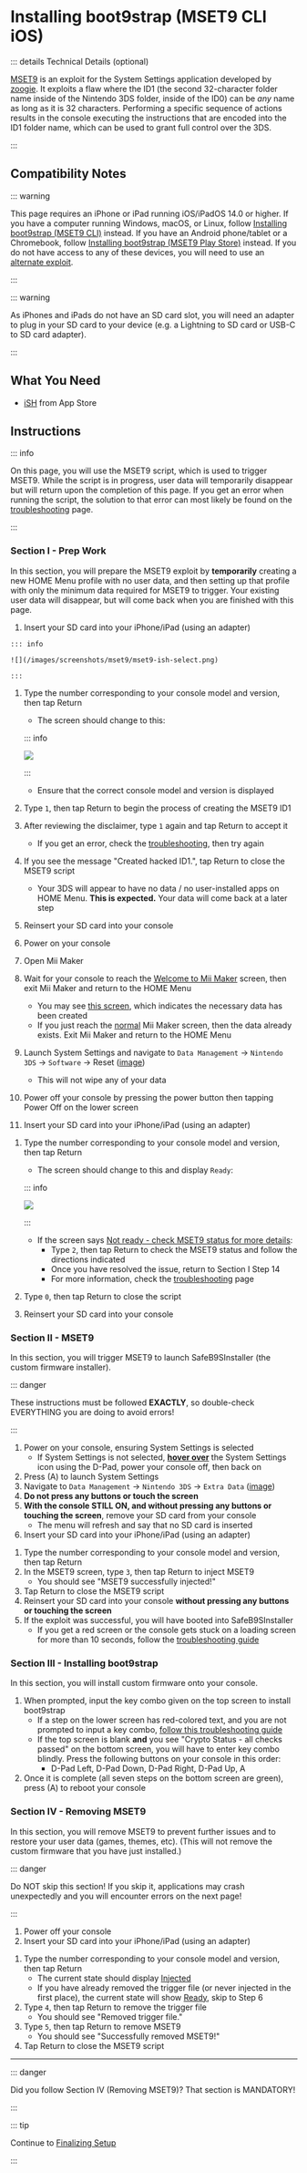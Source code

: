 # Installing boot9strap (MSET9 CLI iOS)

::: details Technical Details (optional)

[MSET9](https://github.com/zoogie/MSET9) is an exploit for the System Settings application developed by [zoogie](https://github.com/zoogie). It exploits a flaw where the ID1 (the second 32-character folder name inside of the Nintendo 3DS folder, inside of the ID0) can be *any* name as long as it is 32 characters. Performing a specific sequence of actions results in the console executing the instructions that are encoded into the ID1 folder name, which can be used to grant full control over the 3DS.

:::

## Compatibility Notes

::: warning

This page requires an iPhone or iPad running iOS/iPadOS 14.0 or higher. If you have a computer running Windows, macOS, or Linux, follow [Installing boot9strap (MSET9 CLI)](installing-boot9strap-(mset9-cli)) instead. If you have an Android phone/tablet or a Chromebook, follow [Installing boot9strap (MSET9 Play Store)](installing-boot9strap-(mset9-play-store)) instead. If you do not have access to any of these devices, you will need to use an [alternate exploit](https://wiki.hacks.guide/wiki/3DS:Alternate_Exploits).

:::

::: warning

As iPhones and iPads do not have an SD card slot, you will need an adapter to plug in your SD card to your device (e.g. a Lightning to SD card or USB-C to SD card adapter).

::: 

## What You Need

* [iSH](https://apps.apple.com/us/app/ish-shell/id1436902243) from App Store

## Instructions

::: info

On this page, you will use the MSET9 script, which is used to trigger MSET9. While the script is in progress, user data will temporarily disappear but will return upon the completion of this page. If you get an error when running the script, the solution to that error can most likely be found on the [troubleshooting](troubleshooting-mset9) page.

:::

### Section I - Prep Work

In this section, you will prepare the MSET9 exploit by **temporarily** creating a new HOME Menu profile with no user data, and then setting up that profile with only the minimum data required for MSET9 to trigger. Your existing user data will disappear, but will come back when you are finished with this page.

1. Insert your SD card into your iPhone/iPad (using an adapter)
<!--@include: ./_include/ish-chorus.md -->
    ::: info

    ![](/images/screenshots/mset9/mset9-ish-select.png)

    :::

1. Type the number corresponding to your console model and version, then tap Return
    + The screen should change to this:

    ::: info

    ![](/images/screenshots/mset9/mset9-ish-setup-notcreated.png)

    :::

    + Ensure that the correct console model and version is displayed
1. Type `1`, then tap Return to begin the process of creating the MSET9 ID1
1. After reviewing the disclaimer, type `1` again and tap Return to accept it
    + If you get an error, check the [troubleshooting](troubleshooting-mset9), then try again
1. If you see the message "Created hacked ID1.", tap Return to close the MSET9 script
    + Your 3DS will appear to have no data / no user-installed apps on HOME Menu. **This is expected.** Your data will come back at a later step
1. Reinsert your SD card into your console
1. Power on your console
1. Open Mii Maker
1. Wait for your console to reach the [Welcome to Mii Maker](/images/screenshots/mset9/mii-welcome.png) screen, then exit Mii Maker and return to the HOME Menu
    + You may see [this screen](/images/screenshots/mset9/mii-extdata.png), which indicates the necessary data has been created
    + If you just reach the [normal](/images/screenshots/mset9/mii-existing.png) Mii Maker screen, then the data already exists. Exit Mii Maker and return to the HOME Menu
1. Launch System Settings and navigate to `Data Management` -> `Nintendo 3DS` -> `Software` -> Reset ([image](/images/screenshots/database-reset.jpg))
    + This will not wipe any of your data
1. Power off your console by pressing the power button then tapping Power Off on the lower screen
1. Insert your SD card into your iPhone/iPad (using an adapter)
<!--@include: ./_include/ish-chorus.md -->
1. Type the number corresponding to your console model and version, then tap Return
    + The screen should change to this and display `Ready`:

    ::: info

    ![](/images/screenshots/mset9/mset9-ish-ready.png)

    :::

    + If the screen says [Not ready - check MSET9 status for more details](/images/screenshots/mset9/mset9-ish-not-ready.png):
        + Type `2`, then tap Return to check the MSET9 status and follow the directions indicated
        + Once you have resolved the issue, return to Section I Step 14
        + For more information, check the [troubleshooting](troubleshooting-mset9) page
1. Type `0`, then tap Return to close the script
1. Reinsert your SD card into your console

### Section II - MSET9

In this section, you will trigger MSET9 to launch SafeB9SInstaller (the custom firmware installer).

::: danger

These instructions must be followed **EXACTLY**, so double-check EVERYTHING you are doing to avoid errors!

:::

1. Power on your console, ensuring System Settings is selected
    + If System Settings is not selected, **[hover over](/images/screenshots/mset9/hover-settings.png)** the System Settings icon using the D-Pad, power your console off, then back on
1. Press (A) to launch System Settings
1. Navigate to `Data Management` -> `Nintendo 3DS` -> `Extra Data` ([image](/images/screenshots/mset9/settings-extdata.png))
1. **Do not press any buttons or touch the screen**
1. **With the console STILL ON, and without pressing any buttons or touching the screen**, remove your SD card from your console
    + The menu will refresh and say that no SD card is inserted
1. Insert your SD card into your iPhone/iPad (using an adapter)
<!--@include: ./_include/ish-chorus.md -->
1. Type the number corresponding to your console model and version, then tap Return
1. In the MSET9 screen, type `3`, then tap Return to inject MSET9
    + You should see "MSET9 successfully injected!"
1. Tap Return to close the MSET9 script
1. Reinsert your SD card into your console **without pressing any buttons or touching the screen**
1. If the exploit was successful, you will have booted into SafeB9SInstaller 
    + If you get a red screen or the console gets stuck on a loading screen for more than 10 seconds, follow the [troubleshooting guide](troubleshooting-mset9)

### Section III - Installing boot9strap

In this section, you will install custom firmware onto your console.

1. When prompted, input the key combo given on the top screen to install boot9strap
    + If a step on the lower screen has red-colored text, and you are not prompted to input a key combo, [follow this troubleshooting guide](troubleshooting-mset9#sighaxed-firm-was-not-installed-check-lower-screen-for-more-info)
    + If the top screen is blank **and** you see "Crypto Status - all checks passed" on the bottom screen, you will have to enter key combo blindly. Press the following buttons on your console in this order:
        + D-Pad Left, D-Pad Down, D-Pad Right, D-Pad Up, A
1. Once it is complete (all seven steps on the bottom screen are green), press (A) to reboot your console
<!--@include: ./_include/configure-luma3ds.md -->

### Section IV - Removing MSET9

In this section, you will remove MSET9 to prevent further issues and to restore your user data (games, themes, etc). (This will not remove the custom firmware that you have just installed.)

::: danger

Do NOT skip this section! If you skip it, applications may crash unexpectedly and you will encounter errors on the next page!

:::

1. Power off your console
1. Insert your SD card into your iPhone/iPad (using an adapter)
<!--@include: ./_include/ish-chorus.md -->
1. Type the number corresponding to your console model and version, then tap Return
    + The current state should display [Injected](/images/screenshots/mset9/mset9-ish-injected.png)
    + If you have already removed the trigger file (or never injected in the first place), the current state will show [Ready](/images/screenshots/mset9/mset9-ish-ready.png), skip to Step 6
1. Type `4`, then tap Return to remove the trigger file
    + You should see "Removed trigger file."
1. Type `5`, then tap Return to remove MSET9
    + You should see "Successfully removed MSET9!"
1. Tap Return to close the MSET9 script

<!--@include: ./_include/luma3ds-installed-note.md -->

___

::: danger

Did you follow Section IV (Removing MSET9)? That section is MANDATORY!

:::

::: tip

Continue to [Finalizing Setup](finalizing-setup)

:::
